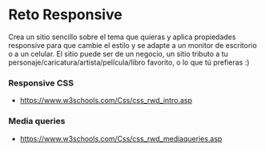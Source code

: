 # Reto Responsive

Crea un sitio sencillo sobre el tema que quieras y aplica propiedades responsive para que cambie el estilo y se adapte a un monitor de escritorio o a un celular. El sitio puede ser de un negocio, un sitio tributo a tu personaje/caricatura/artista/película/libro favorito, o lo que tú prefieras :)

### Responsive CSS

-   <https://www.w3schools.com/Css/css_rwd_intro.asp>

### Media queries

-   <https://www.w3schools.com/Css/css_rwd_mediaqueries.asp>
